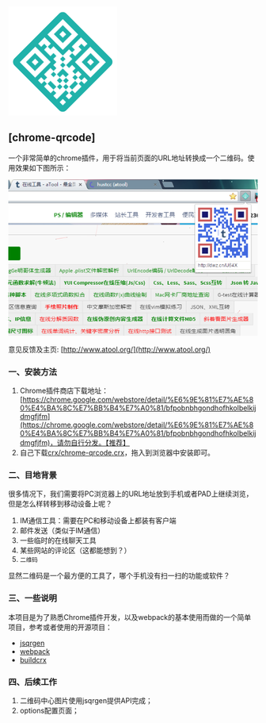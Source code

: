 [![chrome-qrcode](icon/origin-logo.png)](https://www.atool.org)

## [chrome-qrcode]

一个非常简单的chrome插件，用于将当前页面的URL地址转换成一个二维码。使用效果如下图所示：

![res/screenshot.png](res/screenshot.png)

意见反馈及主页: [http://www.atool.org/](http://www.atool.org/)

### 一、安装方法

1. Chrome插件商店下载地址：[https://chrome.google.com/webstore/detail/%E6%9E%81%E7%AE%80%E4%BA%8C%E7%BB%B4%E7%A0%81/bfpobnbhgondhofhkolbelkijdmgfjfm](https://chrome.google.com/webstore/detail/%E6%9E%81%E7%AE%80%E4%BA%8C%E7%BB%B4%E7%A0%81/bfpobnbhgondhofhkolbelkijdmgfjfm)，请勿自行分发。【推荐】
2. 自己下载[crx/chrome-qrcode.crx](crx/chrome-qrcode.crx)，拖入到浏览器中安装即可。


### 二、目地背景

很多情况下，我们需要将PC浏览器上的URL地址放到手机或者PAD上继续浏览，但是怎么样转移到移动设备上呢？

1. IM通信工具：需要在PC和移动设备上都装有客户端
2. 邮件发送（类似于IM通信）
3. 一些临时的在线聊天工具
4. 某些网站的评论区（这都能想到？）
5. `二维码`

显然二维码是一个最方便的工具了，哪个手机没有扫一扫的功能或软件？


### 三、一些说明

本项目是为了熟悉Chrome插件开发，以及webpack的基本使用而做的一个简单项目，参考或者使用的开源项目：

 - [jsqrgen](https://github.com/gera2ld/jsqrgen)
 - [webpack](https://github.com/webpack/webpack)
 - [buildcrx](https://github.com/dangoakachan/buildcrx)

### 四、后续工作

1. 二维码中心图片使用jsqrgen提供API完成；
2. options配置页面；